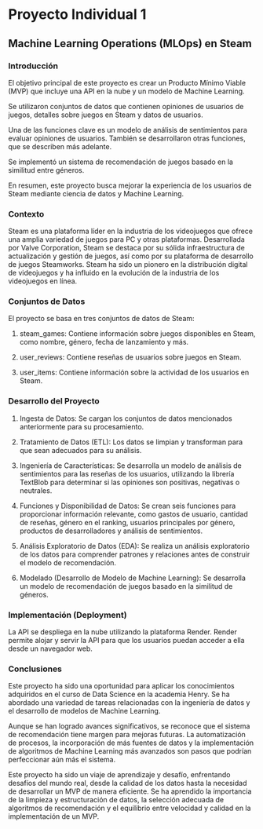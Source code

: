 # **Proyecto Individual 1** 
## **Machine Learning Operations (MLOps) en Steam**

### Introducción
El objetivo principal de este proyecto es crear un Producto Mínimo Viable (MVP) que incluye una API en la nube y un modelo de Machine Learning. 

Se utilizaron conjuntos de datos que contienen opiniones de usuarios de juegos, detalles sobre juegos en Steam y datos de usuarios.

Una de las funciones clave es un modelo de análisis de sentimientos para evaluar opiniones de usuarios. También se desarrollaron otras funciones, que se describen más adelante.

Se implementó un sistema de recomendación de juegos basado en la similitud entre géneros.

En resumen, este proyecto busca mejorar la experiencia de los usuarios de Steam mediante ciencia de datos y Machine Learning.

### Contexto
Steam es una plataforma líder en la industria de los videojuegos que ofrece una amplia variedad de juegos para PC y otras plataformas. Desarrollada por Valve Corporation, Steam se destaca por su sólida infraestructura de actualización y gestión de juegos, así como por su plataforma de desarrollo de juegos Steamworks. Steam ha sido un pionero en la distribución digital de videojuegos y ha influido en la evolución de la industria de los videojuegos en línea.

### Conjuntos de Datos
El proyecto se basa en tres conjuntos de datos de Steam:

1. steam_games: Contiene información sobre juegos disponibles en Steam, como nombre, género, fecha de lanzamiento y más.

2. user_reviews: Contiene reseñas de usuarios sobre juegos en Steam.

3. user_items: Contiene información sobre la actividad de los usuarios en Steam.

### Desarrollo del Proyecto

1. Ingesta de Datos: Se cargan los conjuntos de datos mencionados anteriormente para su procesamiento.

2. Tratamiento de Datos (ETL): Los datos se limpian y transforman para que sean adecuados para su análisis.

3. Ingeniería de Características: Se desarrolla un modelo de análisis de sentimientos para las reseñas de los usuarios, utilizando la librería TextBlob para determinar si las opiniones son positivas, negativas o neutrales.

4. Funciones y Disponibilidad de Datos: Se crean seis funciones para proporcionar información relevante, como gastos de usuario, cantidad de reseñas, género en el ranking, usuarios principales por género, productos de desarrolladores y análisis de sentimientos.

5. Análisis Exploratorio de Datos (EDA): Se realiza un análisis exploratorio de los datos para comprender patrones y relaciones antes de construir el modelo de recomendación.

6. Modelado (Desarrollo de Modelo de Machine Learning): Se desarrolla un modelo de recomendación de juegos basado en la similitud de géneros.

### Implementación (Deployment)
La API se despliega en la nube utilizando la plataforma Render. Render permite alojar y servir la API para que los usuarios puedan acceder a ella desde un navegador web.

### Conclusiones
Este proyecto ha sido una oportunidad para aplicar los conocimientos adquiridos en el curso de Data Science en la academia Henry. Se ha abordado una variedad de tareas relacionadas con la ingeniería de datos y el desarrollo de modelos de Machine Learning.

Aunque se han logrado avances significativos, se reconoce que el sistema de recomendación tiene margen para mejoras futuras. La automatización de procesos, la incorporación de más fuentes de datos y la implementación de algoritmos de Machine Learning más avanzados son pasos que podrían perfeccionar aún más el sistema. 

Este proyecto ha sido un viaje de aprendizaje y desafío, enfrentando desafíos del mundo real, desde la calidad de los datos hasta la necesidad de desarrollar un MVP de manera eficiente. Se ha aprendido la importancia de la limpieza y estructuración de datos, la selección adecuada de algoritmos de recomendación y el equilibrio entre velocidad y calidad en la implementación de un MVP.